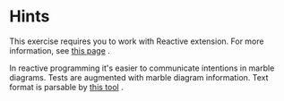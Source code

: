 # Hints

This exercise requires you to work with Reactive extension. For more information, see
[this page](http://reactivex.io/intro.html) .

In reactive programming it's easier to communicate intentions in marble diagrams. Tests are augmented
with marble diagram information. Text format is parsable by
[this tool](https://bitbucket.org/achary/rx-marbles/src/master/docs/syntax.md?fileviewer=file-view-default)
.
